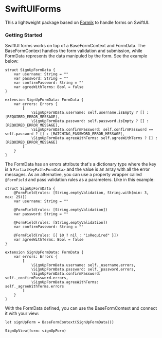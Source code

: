 # SwiftUIForms

This a lightweight package based on [Formik](https://github.com/jaredpalmer/formik) to handle forms on SwiftUI. 

### Getting Started

SwiftUI forms works on top of a BaseFormContext and FormData. The BaseFormContext handles the form validation and submission, while FormData represents the data manipuled by the form. See the example below: 


```
struct SignUpFormData {
    var username: String = ""
    var password: String = ""
    var confirmPassword: String = ""
    var agreeWithTerms: Bool = false
}

extension SignUpFormData: FormData {
    var errors: Errors {
        [
            \SignUpFormData.username: self.username.isEmpty ? [] : [REQUIRED_ERROR_MESSAGE],
            \SignUpFormData.password: self.password.isEmpty ? [] : [REQUIRED_ERROR_MESSAGE],
            \SignUpFormData.confirmPassword: self.confirmPassword == self.password ? [] : [MATCHING_PASSWORD_ERROR_MESSAGE],
            \SignUpFormData.agreeWithTerms: self.agreeWithTerms ? [] : [REQUIRED_ERROR_MESSAGE]
        ]
    }
}
```
The FormData has an errors attribute that's a dictionary type where the key is a `PartialKeyPath<FormData>` and the value is an array with all the error messages. As an alternative, you can use a property wrapper called `@FormField` and pass validation rules as a parameters. Like in this example: 

```
struct SignUpFormData {
    @FormField(rules: [String.emptyValidation, String.with(min: 3, max: 25)])
    var username: String = ""

    @FormField(rules: [String.emptyValidation])
    var password: String = ""

    @FormField(rules: [String.emptyValidation])
    var confirmPassword: String = ""

    @FormField(rules: [{ $0 ? nil : "isRequired" }])
    var agreeWithTerms: Bool = false
}

extension SignUpFormData: FormData {
    var errors: Errors {
        [
            \SignUpFormData.username: self._username.errors,
            \SignUpFormData.password: self._password.errors,
            \SignUpFormData.confirmPassword: self._confirmPassword.errors,
            \SignUpFormData.agreeWithTerms: self._agreeWithTerms.errors
        ]
    }
}
```

With the FormData defined, you can use the BaseFormContext and connect it with your view:
```
let signUpForm = BaseFormContext(SignUpFormData())

SignUpView(form: signUpForm)
```
